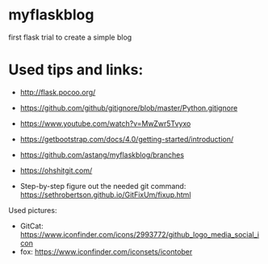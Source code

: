 # myflaskblog
first flask trial to create a simple blog 

# Used tips and links:
* http://flask.pocoo.org/
* https://github.com/github/gitignore/blob/master/Python.gitignore
* https://www.youtube.com/watch?v=MwZwr5Tvyxo
* https://getbootstrap.com/docs/4.0/getting-started/introduction/
* https://github.com/astang/myflaskblog/branches

* https://ohshitgit.com/
* Step-by-step figure out the needed git command: https://sethrobertson.github.io/GitFixUm/fixup.html

Used pictures:
* GitCat: https://www.iconfinder.com/icons/2993772/github_logo_media_social_icon
* fox: https://www.iconfinder.com/iconsets/icontober

